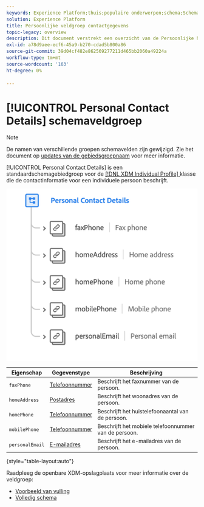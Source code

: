 ```yaml
---
keywords: Experience Platform;thuis;populaire onderwerpen;schema;Schema;XDM;individueel profiel;gebieden;schema's;Schema's;persoonlijke details;Schema ontwerp;gebiedsgroep;De groep van het Gebied;
solution: Experience Platform
title: Persoonlijke veldgroep contactgegevens
topic-legacy: overview
description: Dit document verstrekt een overzicht van de Persoonlijke het schemagebiedgroep van de Details van het Contact.
exl-id: a78d9aee-ecf6-45a9-b270-cdad5b800a86
source-git-commit: 39d04cf482e862569277211d465bb2060a49224a
workflow-type: tm+mt
source-wordcount: '163'
ht-degree: 0%

---
```



# [!UICONTROL Personal Contact Details] schemaveldgroep

>[!NOTE]
>
>De namen van verschillende groepen schemavelden zijn gewijzigd. Zie het document op [updates van de gebiedsgroepnaam](../name-updates.md) voor meer informatie.

[!UICONTROL Personal Contact Details] is een standaardschemagebiedgroep voor de  [[!DNL XDM Individual Profile] ](../../classes/individual-profile.md) klasse die de contactinformatie voor een individuele persoon beschrijft.

![](../../images/field-groups/personal-contact-details.png)

| Eigenschap | Gegevenstype | Beschrijving |
| --- | --- | --- |
| `faxPhone` | [Telefoonnummer](../../data-types/phone-number.md) | Beschrijft het faxnummer van de persoon. |
| `homeAddress` | [Postadres](../../data-types/postal-address.md) | Beschrijft het woonadres van de persoon. |
| `homePhone` | [Telefoonnummer](../../data-types/phone-number.md) | Beschrijft het huistelefoonaantal van de persoon. |
| `mobilePhone` | [Telefoonnummer](../../data-types/phone-number.md) | Beschrijft het mobiele telefoonnummer van de persoon. |
| `personalEmail` | [E-mailadres](../../data-types/email-address.md) | Beschrijft het e-mailadres van de persoon. |

{style=&quot;table-layout:auto&quot;}

Raadpleeg de openbare XDM-opslagplaats voor meer informatie over de veldgroep:

* [Voorbeeld van vulling](https://github.com/adobe/xdm/blob/master/components/mixins/profile/profile-personal-details.example.1.json)
* [Volledig schema](https://github.com/adobe/xdm/blob/master/components/mixins/profile/profile-personal-details.schema.json)
